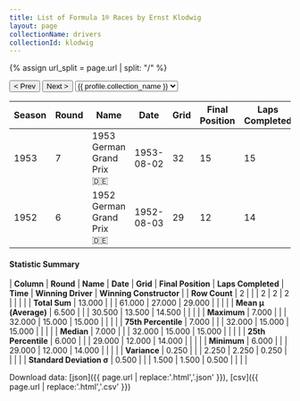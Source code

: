 ```yaml
---
title: List of Formula 1® Races by Ernst Klodwig
layout: page
collectionName: drivers
collectionId: klodwig
---
```


{% assign url_split = page.url | split: "/" %}
<div id="collection-navigation">
<button onclick="selector.options[selector.selectedIndex-1].value && (window.location = selector.options[selector.selectedIndex-1].value);">&lt; Prev</button>
<button onclick="selector.options[selector.selectedIndex+1].value && (window.location = selector.options[selector.selectedIndex+1].value);">Next &gt;</button>
<select id="selector" onchange="this.options[this.selectedIndex].value && (window.location = this.options[this.selectedIndex].value);">
  {% for collectionId in site.data[page.collectionName].refs %}
    {% if collectionId == page.collectionId %}
      {% assign selected = "selected" %}
    {% else %}
      {% assign selected = "" %}
    {% endif %}
    {% assign profile = site.data[page.collectionName][collectionId].profile %}
    <option value="/f1/{{ page.collectionName }}/{{ collectionId }}/{{ url_split[4] }}" {{ selected }}>{{ profile.collection_name }}</option>
  {% endfor %}
</select>
</div>

| Season | Round | Name | Date | Grid | Final Position | Laps Completed | Time | Winning Driver | Winning Constructor |
|--|--|--|--|--|--|--|--|--|--|
| 1953 | 7 | 1953 German Grand Prix 🇩🇪 | 1953-08-02 | 32 | 15 | 15 |   | Nino Farina 🇮🇹 | Ferrari 🇮🇹 |
| 1952 | 6 | 1952 German Grand Prix 🇩🇪 | 1952-08-03 | 29 | 12 | 14 |   | Alberto Ascari 🇮🇹 | Ferrari 🇮🇹 |

#### Statistic Summary

| **Column** | **Round** | **Name** | **Date** | **Grid** | **Final Position** | **Laps Completed** | **Time** | **Winning Driver** | **Winning Constructor** |
| **Row Count** | 2 |  |  | 2 | 2 | 2 |  |  |  |
| **Total Sum** | 13.000 |  |  | 61.000 | 27.000 | 29.000 |  |  |  |
| **Mean μ (Average)** | 6.500 |  |  | 30.500 | 13.500 | 14.500 |  |  |  |
| **Maximum** | 7.000 |  |  | 32.000 | 15.000 | 15.000 |  |  |  |
| **75th Percentile** | 7.000 |  |  | 32.000 | 15.000 | 15.000 |  |  |  |
| **Median** | 7.000 |  |  | 32.000 | 15.000 | 15.000 |  |  |  |
| **25th Percentile** | 6.000 |  |  | 29.000 | 12.000 | 14.000 |  |  |  |
| **Minimum** | 6.000 |  |  | 29.000 | 12.000 | 14.000 |  |  |  |
| **Variance** | 0.250 |  |  | 2.250 | 2.250 | 0.250 |  |  |  |
| **Standard Deviation σ** | 0.500 |  |  | 1.500 | 1.500 | 0.500 |  |  |  |

Download data: [json]({{ page.url | replace:'.html','.json' }}), [csv]({{ page.url | replace:'.html','.csv' }})
